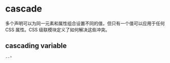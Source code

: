 # cascade

多个声明可以为同一元素和属性组合设置不同的值，但只有一个值可以应用于任何 CSS 属性。CSS 级联模块定义了如何解决这些冲突。

## cascading variable

```css
--*
```
